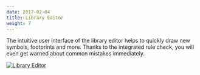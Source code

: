 ```yaml
---
date: 2017-02-04
title: Library Editor
weight: 7
---
```


The intuitive user interface of the library editor helps to quickly draw new
symbols, footprints and more. Thanks to the integrated rule check, you will
even get warned about common mistakes immediately.

[![Library Editor](/img/thumbs/library_editor.png)](/img/library_editor.png)
